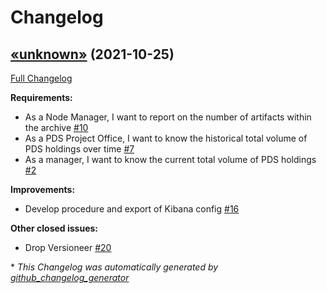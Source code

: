# Changelog

## [«unknown»](https://github.com/NASA-PDS/archive-analytics/tree/«unknown») (2021-10-25)

[Full Changelog](https://github.com/NASA-PDS/archive-analytics/compare/2e82d6da6cf4723d4015df44d7616d9529817aa1...«unknown»)

**Requirements:**

- As a Node Manager, I want to report on the number of artifacts within the archive [\#10](https://github.com/NASA-PDS/archive-analytics/issues/10)
- As a PDS Project Office, I want to know the historical total volume of PDS holdings over time [\#7](https://github.com/NASA-PDS/archive-analytics/issues/7)
- As a manager, I want to know the current total volume of PDS holdings [\#2](https://github.com/NASA-PDS/archive-analytics/issues/2)

**Improvements:**

- Develop procedure and export of Kibana config  [\#16](https://github.com/NASA-PDS/archive-analytics/issues/16)

**Other closed issues:**

- Drop Versioneer [\#20](https://github.com/NASA-PDS/archive-analytics/issues/20)



\* *This Changelog was automatically generated by [github_changelog_generator](https://github.com/github-changelog-generator/github-changelog-generator)*
